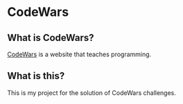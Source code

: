 # CodeWars
## What is CodeWars?
[CodeWars](https://www.codewars.com/) is a website that teaches programming.
## What is this?
This is my project for the solution of CodeWars challenges.